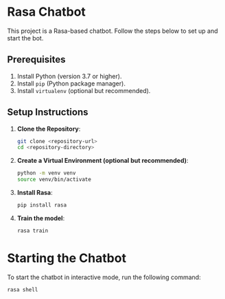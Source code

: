 # Rasa Chatbot

This project is a Rasa-based chatbot. Follow the steps below to set up and start the bot.

## Prerequisites

1. Install Python (version 3.7 or higher).
2. Install `pip` (Python package manager).
3. Install `virtualenv` (optional but recommended).

## Setup Instructions

1. **Clone the Repository**:
   ```bash
   git clone <repository-url>
   cd <repository-directory>

2. **Create a Virtual Environment (optional but recommended)**:
   ```bash
   python -m venv venv
   source venv/bin/activate
   
3. **Install Rasa**:
   ```bash
   pip install rasa

4. **Train the model**:
   ```bash
   rasa train

# Starting the Chatbot

To start the chatbot in interactive mode, run the following command:

````bash
rasa shell
